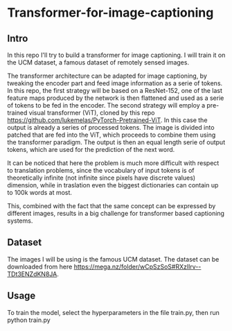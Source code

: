 # Transformer-for-image-captioning

## Intro 
In this repo I'll try to build a transformer for image captioning. I will train it on the UCM dataset, a famous dataset of remotely sensed images.

The transformer architecture can be adapted for image captioning, by tweaking the encoder part and feed image information as a serie of tokens. In this repo, the first strategy will be based on a ResNet-152, one of the last feature maps produced by the network is then flattened and used as a serie of tokens to be fed in the encoder. 
The second strategy will employ a pre-trained visual transformer (ViT), cloned by this repo https://github.com/lukemelas/PyTorch-Pretrained-ViT. In this case the output is already a series of processed tokens. 
The image is divided into patched that are fed into the ViT, which proceeds to combine them using the transformer paradigm. The output is then an equal length serie of output tokens, which are used for the prediction of the next word.

It can be noticed that here the problem is much more difficult with respect to translation problems, since the vocabulary of input tokens is of theoretically infinite (not infinite since pixels have discrete values) dimension, while in traslation even the biggest dictionaries can contain up to 100k words at most. 

This, combined with the fact that the same concept can be expressed by different images, results in a big challenge for transformer based captioning systems. 

## Dataset 
The images I will be using is the famous UCM dataset. The dataset can be downloaded from here https://mega.nz/folder/wCpSzSoS#RXzIlrv--TDt3ENZdKN8JA. 


## Usage 
To train the model, select the hyperparameters in the file train.py, then run python train.py 

